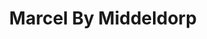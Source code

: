 ---
address: Theresiastraat 70
title: Marcel By Middeldorp
city: Den Haag
zip: 2593 AR
country: Netherlands
lat: 52.085016
lng: 4.334073
phone: 070 3851510
email: info@marcelbymiddeldorp.nl
url: 
---